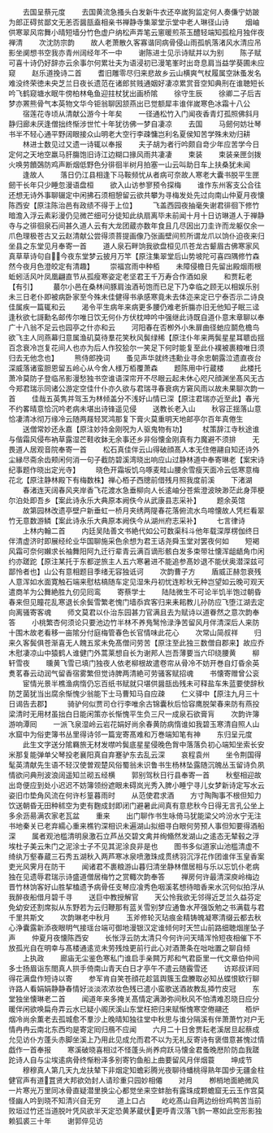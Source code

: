 <!-- { "loadSidebar": true } -->
　　去国呈蔡元度
　　去国黄流急搔头白发新牛衣还卒嵗狗监定何人奏傔宁妨跛为郎正碍贫鄙文无恙否醤瓿盍相亲书禅静寺集翠堂示堂中老人琳径山诗
　　烟岫供寒翠风帘舞小晴短墙分竹色虚户纳松声弄笔云窻暖煎茶玉醴轻端知孤桧月独伴夜禅清
　　次沈防宗韵
　　故人老萧散久客寡谐同病骨侵山雨孤帆落渚风水清应吊影坐阒想书空我亦青州阔经年不一中
　　谢陈进士见示诗赋并以为别
　　陈子赋可喜十诗仍好辞亦云余事尔何累壮夫为语浸初已漫笔峯时出竒息肩当益学葵圃未应窥
　　赵乐道挽诗二首
　　耆旧雕零尽归来悲故乡云山横爽气杖履属空牀蚤发名难没终荣徳未央芝兰日夜长遗范在诸郎贫贱通姻好凄凉累赏音空知典刑在谁聴短长吟飞鹤窥塘水眠牛傍柏林龟鱼迎拄杖犹出画桥隂
　　徐守生辰
　　徐卿二子后吉梦亦罴熊骨气本英物文华今钜翁聊因颔燕出已觉额犀丰谁伴嵗寒色冰霜十八公
　　宿莲花寺顷从清献公游今十年矣
　　一径通松竹入门闻夜香青灯孤照佛斜月静归廊未厌逢僧拙终惭涉世忙十年犹彷佛一梦自凄凉
　　去国
　　马劒何妨壮琴书半不轻心通平野阔眼接众山明老大空行李疎慵岂利名夏侯知苦学殊未劝归耕
　　林进士数见过又遗一诗辄以奉报
　　夫子胡为者行吟颇自竒少年应苦学今日定何之天地空羸马肝膓饱旧诗江边糊口掾风雨共凄凄
　　束装
　　束装亲匣剑拨火唤劳饙鵶防鸡声断烟低野色分徘徊半树月拍塞一山云叫助日车上扶桑犹未闻
　　逢故人
　　落日仍江县相逢下马鞍频忧从者病可奈故人寒老大囊书脱平生匣劒干长年只少睡忽漫语盘桓
　　欲入山访参寥预令探梅
　　谁作东州客支公合往还想无诗外事聊辍定中闲拂石须相憩留云欲共攀为寻梅发处先过向南山仲夏月夜懐陈西安【原注陈治邑有政绩不得于上位】
　　飞盖西园夜抽毫失谢君徘徊下修竹暗澹入浮云素彩漫仍见微芒细可分徒知此纨扇离毕未前闻十月十日访琳道人于禅静寺与之徘徊泉石间甚久道人云有大龙团蔵亦数年食且几尽因出刀圭许而龙躯仅余一爪色理极苍古又云赵清献公尝得须菩提画像乃张画壁间煎所谓龙爪以饷仆迫夜来归坐县之东堂见月奉寄一首
　　道人泉石畔饷我欲盘桓见爪苍龙古颦眉古佛寒家风真草草诗句自今夜东堂梦云披月万竿【原注集翠堂后山势坡陀可喜四隅修竹森然今夜月色澄皎定有清趣】
　　崇福宫雨中种栢
　　未障侵檐日先留出殿烟雨根蚯蚓活风叶凤凰翩直节从孤瘦寒姿定老坚君王千万寿合作酒如泉
　　和贾耘老【有引】
　　蕞尔小邑在桑林间豚肩浊酒茍饱而已足下乃幸临之顾无以相娱乐别未三日老仆即被病卧家至今殊未佳健得书承感寒竟未去体迩来定已宁泰否示二诗良佳属疾一篇辄和云
　　渴令平生病年来病更多腰仍难老折膓亦旧无他知子眠三迳逢秋欲七謌勳名邮传尔唯日饮无何仆方伏枕呻吟中强继此诗既自道仆意末章聊以奉广十八翁不足云也园亭之什亦和云
　　河阳春在否栁外小朱扉曲径虵应鬬危檐鸟欲飞主人同燕幕归意属渔矶莫待羣花笑秋风鬓绿稀【原注仆年来两鬓星星耳聩齿揺百念衰冷岂复花间人也亦为后人作狡狯尔一笑足下何时能复至此仆襆被裹粮唯日须归去无他念也】
　　熊侍郎挽词
　　蚤见声华就终违勳业寻余忠朝露泣遗直夜台深威落诸蛮胆恩留五岭心从今舍人様万栢覆萧森
　　题陈用中行蔵楼
　　此楼托萧冷莫防子登临吊影漫愁独书空谁语深帘开不尽眼云起未休心咫尺顔渊坐髙风无古今郑君瑞示同诸公游定空佳什仆亦久欲与君瑞寻春衰病方窘风雨以故未果聊次韵一首
　　佳哉五英隽并驾玉为林倾盖分不浅好山情已深【原注君瑞亦近至此】春光不约畧晴意恰沉吟老病未堪出诗锋遥见侵
　　送教长老入山
　　秋容正揺落山意恰凄清冰彻万缘冷云随两屐轻冥鸿那复下膏火莫重明天地邮亭尔百年真倦生
　　送僧常妙还永嘉【原注妙持金刚呪为人驱鬼物有功】
　　杖策辞江寺秋途谁与偕霜风侵布衲草露湿芒鞋收鉢无余事还乡非俗懐金刚真有力魔避不须排
　　无畏道人居观音院奉寄一首
　　松石真佳伴云山得破顔髙人本无住倦翮自知还诗外尘縁尽斋余齿颊闲何消一句子截防碧溪湾晓出响应山过静林道中奉寄琳老【案宋诗纪事题作晓出定光寺】
　　晓色开霜坂饥乌啄麦畦山腰余雪瘦天面冷云低寒意梅花北【原注静林殿下有梅数株】禅心栢子西牕前借残月照我度前溪
　　下渚湖
　　春渚连天阔春风夹岸香飞花渡水急垂柳向人长逺岫分苍紫澄波映渺茫此身萍梗尔泊处即吾乡【案此诗永乐大典原本阙佚今从武康县志采补】
　　题余英馆
　　故第园林改遗亭壁户新垂虹一桥月夹绣两隄春花落俯流水鸟啼懐故人凭栏看翠竹无意数游鳞【案此诗永乐大典原本阙佚今从湖州府志采补】
　　七言律诗
　　上林内翰二首
　　内廷吴陆善文书絶代如公可数渠科斗他年载深厚楞伽终日伴清虚济时即展经纶业华国聊施采色余想为君王话尧舜玉堂对罢夜何如
　　短褐风霜可奈何嬾求长袖舞阳阿九迁行辈青云满百谪形骸白发多束带壮懐浑龃龉角巾闲约亦蹉跎【原注某托于东都逆旅主人五六寒暑进不能追参髙妙退不能伏奥潜深兹可鄙怜者也】山公有意相题目季绪无容独诋诃
　　次韵曹子方
　　盾威正赫忽衰残人意浑如水面寛触石端来慰枯槁随车定见湿朱丹初忧连畛秋无种岂望如云晚可观天遣商羊为公舞絶胜九仞见囘鸾
　　寄蔡学士
　　陆陆微生不可论半饥半饱过朝昏春来但见瞳花乱寒退长余鬓雪繁老愧门墙忝宾客归来耒耜教儿孙防应飞堕江湖去定向离骚寄客魂
　　师文莫君以仆治东园甚力官满且去为赋诗以道眷然之意次韵奉答
　　小桃繁杏何须论只要池边竹半林不养鳬鹥怜渌浄苦留风月伴清深后人来防十围木故老看移一亩隂分付庭梅管春色长官情味此花心
　　次常山简叔祥
　　归来久客鬓俱苍渐喜无人餽五浆未免髙僧问劳苦【原注至此独三数僧自郡来】故应乔木慰凄凉山中猿鹤人谁健门外蒿莱想自长为谢邦人岂吾薄要当六印绕腰黄
　　柳轩雪夜
　　曛黄飞雪已填门独夜人依老柳根故遣卷帘从骨冷不妨开巻自灯昏余英煑茗春云动润气留香宿雾繁但觉诗脾两清絶可劳骚客赋招魂
　　书懐寄赠曾公衮
　　宦情光景半樵渔病惰仍忘百纸书赋就只堪供醤瓿齿残未可释盐车朱蓝要使辞秋防芝菌犹当出腐余惭愧少翁能下士马曹知马自应疎
　　仁义驿中【原注九月三十日谒告去郡】
　　骑驴何似贾司仓行李唯余古锦囊秋后恰容鹰脱架春来防有燕投梁清时无用材虽拙白日能闲策亦长惭愧平生负三尺一成泉石欲膏肓
　　次韵许簿游响潭囘
　　一派飞泉湿岭云岩花娟好尚余春黄防病惰谁如我碧玉寒清自照人山水窟中为俗吏簿书丛里得诗邻一篇宠寄髙难和万巻端知笔有神
　　东归呈元度
　　此生文字送分隂羇旅无材发噤吟鬓底星星侵晚色胷中落落负初心端知坐索长安米那复能弹单父琴投老襄阳真自弃蹇驴东去乱云深
　　哀程袁州
　　坐令荆国得髦英清献先生语不轻汉使曽观楚风俗蜀翁未识鲁书生杨林坠露随沉魄丛玉留诗负夙情欲问典刑波浪阔遥知兰砌五经横
　　郭别驾秋日行县奉寄一首
　　秋壑相迎故出竒便应到处小迟迟不妨簿领纷遮眼未碍岚光秀入脾小睡宁寻儿女梦新诗定写水云姿旧巾垫角风流在何许杉篁暮雨时
　　从范使君求酒
　　方寸陶陶事不根但知力饮送朝昏无田种秫空为吏有麴成封即闭门避暑此间真有意悲秋今日得无言孔公坐上多余沥昜满农家老瓦盆
　　重来
　　出门聊作书生咏倚马犹能梁父吟汾水宁无注书地秦关已老弃繻心重来樵钓深相识未遍湖山拟细寻白眼何劳预人事但知要得酒船深
　　属者观池槛清明泉激石立芦丛交碧文禽并绚翛然发湖山之逺态无辇毂之浮埃杜子美云朱门之泥涂士子不见其泥涂良非是也
　　图书多似道家山池槛清虚不绮纨万壑春蔵三石秀五湖秋入两芦寒冰泉喷激珠成贯绣羽沉浮花作团谁伴玉皇香案吏光风霁月在防干
　　闻诸君不裹粮游山暮归清坐静林僧居相与乐以忘饥仆老病独在见遗辱君瑞示诗盛道僧居梅竹之赏輙次韵奉答
　　禅房何许最清深庾岭梅边晋竹林饷客好山胜挈榼遗予病骨任支琴应飡秀色咽溪茗想待暗香来水沉何似拍浮从我醉夜船借月碧千寻
　　送巨中教授解官
　　天公怜我欲无邻得近芝兰久益芬定免幼安还割席拟从东野若为云归鞭那有蓝关雪别梦应通鲁水芹强饭勉之书满载与君千里共斯文
　　次韵琳老中秋月
　　玉斧修轮灭玷痕金精铸魄凝寒清缀云都去秋心浄囊露新添夜眼明气接瑶台端可御地漫银汉定谁倾何时天竺山前路细聴烟崖坠子声
　　仲夏月夜懐陈西安
　　长怅浮云防太清只今何许问天晴浑怜短夜相催下不放孤光自在明幸与髙楼通逺览未劳残烛更前行此心对酒萧条在咄咄置之聊自倾
　　上执政
　　廊庙无尘鉴色寒私门谁启手亲闗万邦和气君臣里一代文章伯仲间多士扬眉诣东閤真人拱手倚南山青天白日才亭午不遣云随霰雪还
　　访郑叔详囘得花满盘作短诗以寄
　　参军肯自笑苍顔花趁篮舆簇玉盘賸取必知丛蝶恨欵行聊许路人看娟娟静静春情好淡淡浓浓妆色残已遣小蛮歌送酒故教乱揷竹皮冠
　　东堂独坐懐琳老二首
　　闻道年来多掩关髙情定满渺弥间秋风不怕清难忍晓日应分暖伴闲欲唤扁舟弄云水已疑小阁厌溪山东堂枉把归来赋惭愧寒空倦翮还
　　栢炉烟冷尚余薫老去孤城愈不羣沙上晚晴知独往堂中秋思与谁分隔溪有伴萧萧竹对户无情冉冉云南北东西均是寄定囘归鴈不应闻
　　六月二十日舍贾耘老溪居旦起蔡成允见访仆方蓬头赤脚坐溪上乃用此见成允而君不以为无礼反寄诗有褒借意甚愧过情戯作一首奉报
　　寒溪破晓喜相过不怪蓬头尚养疴跃马懐金君蚤晚厯阶防血我蹉跎诗人自与尘埃逺病骨终惭粉泽多别寄钓鱼船上曲要留风月伴烟蓑
　　坤成节
　　穆穆真人第几天九龙扶辇下非烟定知蟾彩腾光夜聊待蟠桃得熟年国步无疆金柱健官声有道罝贤大邦欲効封人请珍重只园妙相僊
　　对月
　　栁梢地面絶微风一片寒光万里同冰骨直疑潜里换尘心都觉坐来空蚌胎有露珠成颗蟾窟无云玉作宫莫怪幽人吟到晓不知清兴自无穷
　　道上口占
　　屹屹髙山自两边纷纷鸡鸭苦当前败垣过竹还当道脱叶凭风欲半天定恐黄茅蔵伏更呼青汉落飞鹯一寒如此空形影独赖狐裘三十年
　　谢郭倅见访
